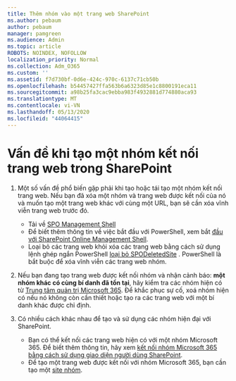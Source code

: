 ```yaml
---
title: Thêm nhóm vào một trang web SharePoint
ms.author: pebaum
author: pebaum
manager: pamgreen
ms.audience: Admin
ms.topic: article
ROBOTS: NOINDEX, NOFOLLOW
localization_priority: Normal
ms.collection: Adm_O365
ms.custom: ''
ms.assetid: f7d730bf-0d6e-424c-970c-6137c71cb50b
ms.openlocfilehash: b54457427ffa563b6a6323d85e1c8800191eca11
ms.sourcegitcommit: a98b25fa3cac9ebba983f4932881d774880aca93
ms.translationtype: MT
ms.contentlocale: vi-VN
ms.lasthandoff: 05/13/2020
ms.locfileid: "44064415"
---
```

# <a name="issues-when-creating-a-group-connected-site-in-sharepoint"></a>Vấn đề khi tạo một nhóm kết nối trang web trong SharePoint

1. Một số vấn đề phổ biến gặp phải khi tạo hoặc tái tạo một nhóm kết nối trang web.
Nếu bạn đã xóa một nhóm và trang web được kết nối của nó và muốn tạo một trang web khác với cùng một URL, bạn sẽ cần xóa vĩnh viễn trang web trước đó.

   - Tải về [SPO Management Shell](https://support.office.com/article/introduction-to-the-sharepoint-online-management-shell-c16941c3-19b4-4710-8056-34c034493429)
   - Để biết thêm thông tin về việc bắt đầu với PowerShell, xem bắt [đầu với SharePoint Online Management Shell](https://docs.microsoft.com/powershell/module/sharepoint-online/remove-sposite).
   - Loại bỏ các trang web khỏi xóa các trang web bằng cách sử dụng lệnh ghép ngắn PowerShell [loại bỏ SPODeletedSite](https://docs.microsoft.com/powershell/module/sharepoint-online/remove-sposite?view=sharepoint-ps) . PowerShell là bắt buộc để xóa vĩnh viễn các trang web nhóm.

1. Nếu bạn đang tạo trang web được kết nối nhóm và nhận cảnh báo: **một nhóm khác có cùng bí danh đã tồn tại**, hãy kiểm tra các nhóm hiện có từ [Trung tâm quản trị Microsoft 365](https://admin.microsoft.com/AdminPortal/Home#/groups). Để khắc phục sự cố, xoá nhóm hiện có nếu nó không còn cần thiết hoặc tạo ra các trang web với một bí danh khác được chỉ định.

1. Có nhiều cách khác nhau để tạo và sử dụng các nhóm hiện đại với SharePoint.

   - Bạn có thể kết nối các trang web hiện có với một nhóm Microsoft 365. Để biết thêm thông tin, hãy xem [kết nối nhóm Microsoft 365 bằng cách sử dụng giao diện người dùng SharePoint](https://docs.microsoft.com/sharepoint/dev/transform/modernize-connect-to-office365-group#connect-an-office-365-group-using-the-sharepoint-user-interface).
   - Để tạo một trang web được kết nối với nhóm Microsoft 365, bạn cần tạo một [site nhóm](https://admin.microsoft.com/sharepoint).

